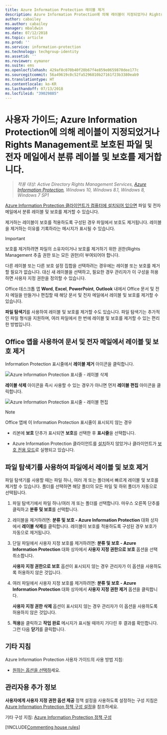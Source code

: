 ```yaml
---
title: Azure Information Protection 레이블 제거
description: Azure Information Protection에 의해 레이블이 지정되었거나 Rights Management로 보호된 파일에서 분류 레이블 및 보호를 제거하기 위한 지침입니다.
author: cabailey
ms.author: cabailey
manager: mbaldwin
ms.date: 07/12/2018
ms.topic: article
ms.prod: ''
ms.service: information-protection
ms.technology: techgroup-identity
ms.assetid: ''
ms.reviewer: eymanor
ms.suite: ems
ms.openlocfilehash: 429af8c070b40f20b67f4e859e0659870dee177c
ms.sourcegitcommit: 56a49619c0c52fa5296810b27161f23b3380eab9
ms.translationtype: HT
ms.contentlocale: ko-KR
ms.lasthandoff: 07/13/2018
ms.locfileid: "39029885"
---
```

# <a name="user-guide-remove-labels-and-protection-from-files-and-emails-that-have-been-labeled-by-azure-information-protection-or-protected-by-rights-management"></a>사용자 가이드; Azure Information Protection에 의해 레이블이 지정되었거나 Rights Management로 보호된 파일 및 전자 메일에서 분류 레이블 및 보호를 제거합니다.

>*적용 대상: Active Directory Rights Management Services, [Azure Information Protection](https://azure.microsoft.com/pricing/details/information-protection), Windows 10, Windows 8.1, Windows 8, Windows 7 SP1*

[Azure Information Protection 클라이언트가 컴퓨터에 설치되어 있으면](install-client-app.md) 파일 및 전자 메일에서 분류 레이블 및 보호를 제거할 수 있습니다.

제거하는 레이블이 보호를 적용하도록 구성된 경우 파일에서 보호도 제거됩니다. 레이블을 제거하는 이유를 기록하라는 메시지가 표시될 수 있습니다.

> [!IMPORTANT]
> 보호를 제거하려면 파일의 소유자이거나 보호를 제거하기 위한 권한(Rights Management 추출 권한 또는 모든 권한)이 부여되어야 합니다.

다른 레이블 또는 다른 보호 설정 집합을 선택하려는 경우에는 레이블 또는 보호를 제거할 필요가 없습니다. 대신 새 레이블을 선택하고, 필요한 경우 관리자가 이 구성을 허용하면 사용자 지정 권한을 정의할 수 있습니다. 

Office 데스크톱 앱 **Word**, **Excel**, **PowerPoint**, **Outlook** 내에서 Office 문서 및 전자 메일을 만들거나 편집할 때 해당 문서 및 전자 메일에서 레이블 및 보호를 제거할 수 있습니다. 

**파일 탐색기**를 사용하여 레이블 및 보호를 제거할 수도 있습니다. 파일 탐색기는 추가적인 파일 형식을 지원하며, 여러 파일에서 한 번에 레이블 및 보호를 제거할 수 있는 편리한 방법입니다.

## <a name="using-office-apps-to-remove-labels-and-protection-from-documents-and-emails"></a>Office 앱을 사용하여 문서 및 전자 메일에서 레이블 및 보호 제거

Information Protection 표시줄에서 **레이블 제거** 아이콘을 클릭합니다.

![Azure Information Protection 표시줄 - 레이블 삭제](../media/delete-label.png)

**레이블 삭제** 아이콘을 즉시 사용할 수 있는 경우가 아니면 먼저 **레이블 편집** 아이콘을 클릭합니다.

![Azure Information Protection 표시줄 - 레이블 편집](../media/edit-label.png)

> [!NOTE]
> Office 앱에 이 Information Protection 표시줄이 표시되지 않는 경우
>
> - 리본에 **보호** 단추가 표시되면 **보호**를 선택한 후 **표시줄**을 선택합니다.
> 
> - Azure Information Protection 클라이언트를 [설치](install-client-app.md)하지 않았거나 클라이언트가 [보호 전용 모드](client-protection-only-mode.md)로 실행되고 있습니다.

## <a name="using-file-explorer-to-remove-labels-and-protection-from-files"></a>파일 탐색기를 사용하여 파일에서 레이블 및 보호 제거

파일 탐색기를 사용할 때는 파일 하나, 여러 개 또는 폴더에서 빠르게 레이블 및 보호를 제거할 수 있습니다. 폴더를 선택하면 해당 폴더의 모든 파일 및 하위 폴더가 자동으로 선택됩니다. 

1. 파일 탐색기에서 파일 하나/여러 개 또는 폴더를 선택합니다. 마우스 오른쪽 단추를 클릭하고 **분류 및 보호**를 선택합니다.

2. 레이블을 제거하려면: **분류 및 보호 - Azure Information Protection** 대화 상자에서 **레이블 삭제**를 클릭합니다. 레이블이 보호를 적용하도록 구성된 경우 보호가 자동으로 제거됩니다.

3. 단일 파일에서 사용자 지정 보호를 제거하려면: **분류 및 보호 - Azure Information Protection** 대화 상자에서 **사용자 지정 권한으로 보호** 옵션을 선택 취소합니다. 
    
    **사용자 지정 권한으로 보호** 옵션이 표시되지 않는 경우 관리자가 이 옵션을 사용하도록 허용하지 않은 것입니다.
    
4. 여러 파일에서 사용자 지정 보호를 제거하려면: **분류 및 보호 - Azure Information Protection** 대화 상자에서 **사용자 지정 권한 제거** 옵션을 클릭합니다.
    
    **사용자 지정 권한 삭제** 옵션이 표시되지 않는 경우 관리자가 이 옵션을 사용하도록 허용하지 않은 것입니다.

5. **적용**을 클릭하고 **작업 완료** 메시지가 표시될 때까지 기다린 후 결과를 확인합니다. 그런 다음 **닫기**를 클릭합니다.


## <a name="other-instructions"></a>기타 지침
Azure Information Protection 사용자 가이드의 사용 방법 지침:

- [원하는 옵션을 선택하](client-user-guide.md#what-do-you-want-to-do)세요.

## <a name="additional-information-for-administrators"></a>관리자용 추가 정보    
**사용자에게 사용자 지정 권한 옵션 제공** 정책 설정을 사용하도록 설정하는 구성 지침은 [Azure Information Protection 정책 구성 설정](../deploy-use/configure-policy-settings.md)을 참조하세요.

기타 구성 지침: [Azure Information Protection 정책 구성](../deploy-use/configure-policy.md)


[!INCLUDE[Commenting house rules](../includes/houserules.md)]